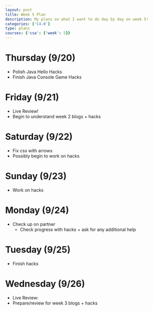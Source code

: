 ```yaml
---
layout: post
title: Week 5 Plan
description: My plans on what I want to do day by day on week 5!
categories: ['C4.0']
type: plans
courses: {'csa': {'week': 5}}
---
```


# Thursday (9/20)
- Polish Java Hello Hacks
- Finish Java Console Game Hacks

# Friday (9/21)
- Live Review!
- Begin to understand week 2 blogs + hacks

# Saturday (9/22)
- Fix css with arrows
- Possibly begin to work on hacks

# Sunday (9/23)
- Work on hacks

# Monday (9/24)
- Check up on partner
    - Check progress with hacks + ask for any additional help

# Tuesday (9/25)
- Finish hacks

# Wednesday (9/26)
- Live Review:
- Prepare/review for week 3 blogs + hacks

